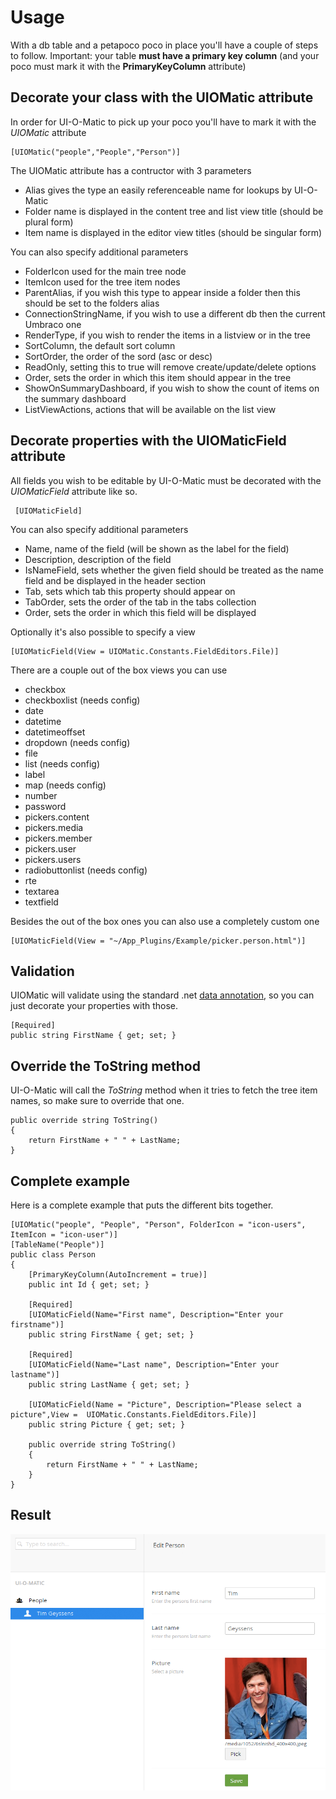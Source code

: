 # Usage #

With a db table and a petapoco poco in place you'll have a couple of steps to follow. Important: your table **must have a primary key column** (and your poco must mark it with the **PrimaryKeyColumn** attribute)


## Decorate your class with the UIOMatic attribute ##

In order for UI-O-Matic to pick up your poco you'll have to mark it with the *UIOMatic* attribute

	[UIOMatic("people","People","Person")]

The UIOMatic attribute has a contructor with 3 parameters
	
- Alias gives the type an easily referenceable name for lookups by UI-O-Matic
- Folder name is displayed in the content tree and list view title (should be plural form)
- Item name is displayed in the editor view titles (should be singular form)

You can also specify additional parameters

- FolderIcon used for the main tree node
- ItemIcon used for the tree item nodes
- ParentAlias, if you wish this type to appear inside a folder then this should be set to the folders alias
- ConnectionStringName, if you wish to use a different db then the current Umbraco one
- RenderType, if you wish to render the items in a listview or in the tree
- SortColumn, the default sort column
- SortOrder, the order of the sord (asc or desc) 
- ReadOnly, setting this to true will remove create/update/delete options
- Order, sets the order in which this item should appear in the tree
- ShowOnSummaryDashboard, if you wish to show the count of items on the summary dashboard
- ListViewActions, actions that will be available on the list view

## Decorate properties with the UIOMaticField attribute ##

All fields you wish to be editable by UI-O-Matic must be decorated with the *UIOMaticField* attribute like so.

	 [UIOMaticField]

You can also specify additional parameters

- Name, name of the field (will be shown as the label for the field)
- Description, description of the field
- IsNameField, sets whether the given field should be treated as the name field and be displayed in the header section
- Tab, sets which tab this property should appear on
- TabOrder, sets the order of the tab in the tabs collection
- Order, sets the order in which this field will be displayed

Optionally it's also possible to specify a view

	[UIOMaticField(View = UIOMatic.Constants.FieldEditors.File)]

There are a couple out of the box views you can use

- checkbox
- checkboxlist (needs config)
- date
- datetime
- datetimeoffset
- dropdown (needs config)
- file
- list (needs config)
- label
- map (needs config)
- number
- password
- pickers.content
- pickers.media
- pickers.member
- pickers.user
- pickers.users
- radiobuttonlist (needs config)
- rte
- textarea
- textfield

Besides the out of the box ones you can also use a completely custom one 

 	[UIOMaticField(View = "~/App_Plugins/Example/picker.person.html")]

## Validation ##

UIOMatic will validate using the standard .net [data annotation](https://msdn.microsoft.com/en-us/library/system.componentmodel.dataannotations(v=vs.110).aspx), so you can just decorate your properties with those.

	[Required]
    public string FirstName { get; set; }

## Override the ToString method ##

UI-O-Matic will call the *ToString* method when it tries to fetch the tree item names, so make sure to override that one.

    public override string ToString()
    {
        return FirstName + " " + LastName;
    }

## Complete example ##
Here is a complete example that puts the different bits together.

    [UIOMatic("people", "People", "Person", FolderIcon = "icon-users", ItemIcon = "icon-user")]
    [TableName("People")]
    public class Person
    {
        [PrimaryKeyColumn(AutoIncrement = true)]
        public int Id { get; set; }

		[Required]
        [UIOMaticField(Name="First name", Description="Enter your firstname")]
        public string FirstName { get; set; }

		[Required]
        [UIOMaticField(Name="Last name", Description="Enter your lastname")]
        public string LastName { get; set; }

        [UIOMaticField(Name = "Picture", Description="Please select a picture",View =  UIOMatic.Constants.FieldEditors.File)]
        public string Picture { get; set; }

        public override string ToString()
        {
            return FirstName + " " + LastName;
        }
    }

## Result ##
![](img/example.png)



